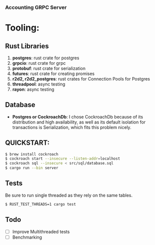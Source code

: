 ### Accounting GRPC Server

# Tooling:
  ## Rust Libraries
  1) **postgres**: rust crate for postgres
  2) **grpcio**: rust crate for grpc
  3) **protobuf**: rust crate for serialization
  4) **futures**: rust crate for creating promises
  5) **r2d2, r2d2_postgres**: rust crates for Connection Pools for Postgres
  6) **threadpool**: async testing
  7) **rayon**: async testing

  ## Database
  - **Postgres or CockroachDb**: I chose CockroachDb because of its distribution and high availability, as well as its default isolation for transactions is Serialization, which fits this problem nicely.

## QUICKSTART:
```bash
$ brew install cockroach
$ cockroach start --insecure --listen-addr=localhost
$ cockroach sql --insecure < src/sql/database.sql
$ cargo run --bin server
```

## Tests
   Be sure to run single threaded as they rely on the same tables.
``` bash
$ RUST_TEST_THREADS=1 cargo test
```

## Todo
   - [ ] Improve Multithreaded tests
   - [ ] Benchmarking
